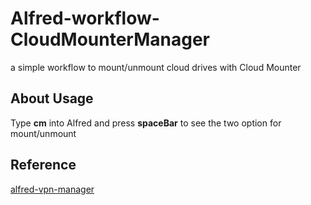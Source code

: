 # Alfred-workflow-CloudMounterManager
 a simple workflow to mount/unmount cloud drives with Cloud Mounter



## About Usage

Type **cm** into Alfred and press **spaceBar** to see the two option for mount/unmount



## Reference

[alfred-vpn-manager](https://github.com/deanishe/alfred-vpn-manager)

